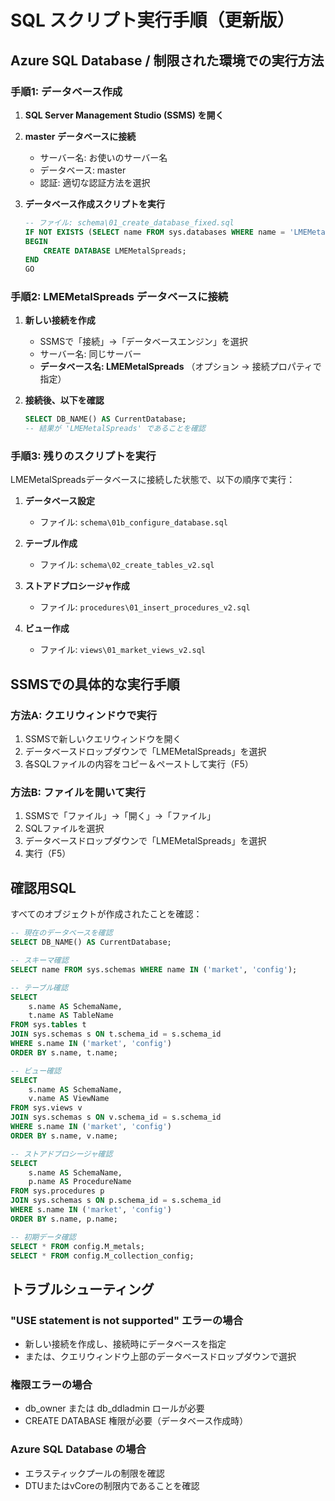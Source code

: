 # SQL スクリプト実行手順（更新版）

## Azure SQL Database / 制限された環境での実行方法

### 手順1: データベース作成

1. **SQL Server Management Studio (SSMS) を開く**

2. **master データベースに接続**
   - サーバー名: お使いのサーバー名
   - データベース: master
   - 認証: 適切な認証方法を選択

3. **データベース作成スクリプトを実行**
   ```sql
   -- ファイル: schema\01_create_database_fixed.sql
   IF NOT EXISTS (SELECT name FROM sys.databases WHERE name = 'LMEMetalSpreads')
   BEGIN
       CREATE DATABASE LMEMetalSpreads;
   END
   GO
   ```

### 手順2: LMEMetalSpreads データベースに接続

1. **新しい接続を作成**
   - SSMSで「接続」→「データベースエンジン」を選択
   - サーバー名: 同じサーバー
   - **データベース名: LMEMetalSpreads** （オプション → 接続プロパティで指定）

2. **接続後、以下を確認**
   ```sql
   SELECT DB_NAME() AS CurrentDatabase;
   -- 結果が 'LMEMetalSpreads' であることを確認
   ```

### 手順3: 残りのスクリプトを実行

LMEMetalSpreadsデータベースに接続した状態で、以下の順序で実行：

1. **データベース設定**
   - ファイル: `schema\01b_configure_database.sql`

2. **テーブル作成**
   - ファイル: `schema\02_create_tables_v2.sql`

3. **ストアドプロシージャ作成**
   - ファイル: `procedures\01_insert_procedures_v2.sql`

4. **ビュー作成**
   - ファイル: `views\01_market_views_v2.sql`

## SSMSでの具体的な実行手順

### 方法A: クエリウィンドウで実行

1. SSMSで新しいクエリウィンドウを開く
2. データベースドロップダウンで「LMEMetalSpreads」を選択
3. 各SQLファイルの内容をコピー＆ペーストして実行（F5）

### 方法B: ファイルを開いて実行

1. SSMSで「ファイル」→「開く」→「ファイル」
2. SQLファイルを選択
3. データベースドロップダウンで「LMEMetalSpreads」を選択
4. 実行（F5）

## 確認用SQL

すべてのオブジェクトが作成されたことを確認：

```sql
-- 現在のデータベースを確認
SELECT DB_NAME() AS CurrentDatabase;

-- スキーマ確認
SELECT name FROM sys.schemas WHERE name IN ('market', 'config');

-- テーブル確認
SELECT 
    s.name AS SchemaName,
    t.name AS TableName
FROM sys.tables t
JOIN sys.schemas s ON t.schema_id = s.schema_id
WHERE s.name IN ('market', 'config')
ORDER BY s.name, t.name;

-- ビュー確認
SELECT 
    s.name AS SchemaName,
    v.name AS ViewName
FROM sys.views v
JOIN sys.schemas s ON v.schema_id = s.schema_id
WHERE s.name IN ('market', 'config')
ORDER BY s.name, v.name;

-- ストアドプロシージャ確認
SELECT 
    s.name AS SchemaName,
    p.name AS ProcedureName
FROM sys.procedures p
JOIN sys.schemas s ON p.schema_id = s.schema_id
WHERE s.name IN ('market', 'config')
ORDER BY s.name, p.name;

-- 初期データ確認
SELECT * FROM config.M_metals;
SELECT * FROM config.M_collection_config;
```

## トラブルシューティング

### "USE statement is not supported" エラーの場合
- 新しい接続を作成し、接続時にデータベースを指定
- または、クエリウィンドウ上部のデータベースドロップダウンで選択

### 権限エラーの場合
- db_owner または db_ddladmin ロールが必要
- CREATE DATABASE 権限が必要（データベース作成時）

### Azure SQL Database の場合
- エラスティックプールの制限を確認
- DTUまたはvCoreの制限内であることを確認
